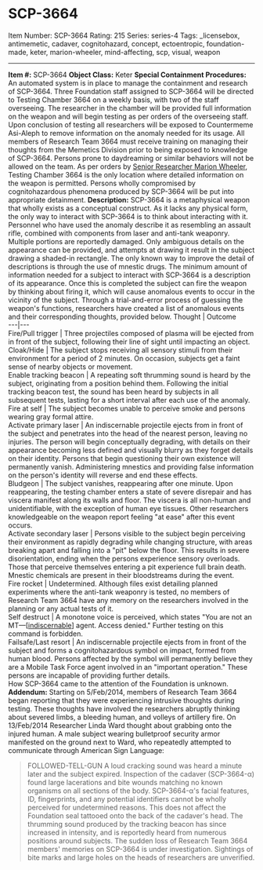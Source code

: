 # SCP-3664
Item Number: SCP-3664
Rating: 215
Series: series-4
Tags: _licensebox, antimemetic, cadaver, cognitohazard, concept, ectoentropic, foundation-made, keter, marion-wheeler, mind-affecting, scp, visual, weapon

---

**Item #:** SCP-3664
**Object Class:** Keter
**Special Containment Procedures:** An automated system is in place to manage the containment and research of SCP-3664. Three Foundation staff assigned to SCP-3664 will be directed to Testing Chamber 3664 on a weekly basis, with two of the staff overseeing. The researcher in the chamber will be provided full information on the weapon and will begin testing as per orders of the overseeing staff. Upon conclusion of testing all researchers will be exposed to Countermeme Asi-Aleph to remove information on the anomaly needed for its usage.
All members of Research Team 3664 must receive training on managing their thoughts from the Memetics Division prior to being exposed to knowledge of SCP-3664. Persons prone to daydreaming or similar behaviors will not be allowed on the team. As per orders by [Senior Researcher Marion Wheeler](/case-colourless-green), Testing Chamber 3664 is the only location where detailed information on the weapon is permitted. Persons wholly compromised by cognitohazardous phenomena produced by SCP-3664 will be put into appropriate detainment.
**Description:** SCP-3664 is a metaphysical weapon that wholly exists as a conceptual construct. As it lacks any physical form, the only way to interact with SCP-3664 is to think about interacting with it.
Personnel who have used the anomaly describe it as resembling an assault rifle, combined with components from laser and anti-tank weaponry. Multiple portions are reportedly damaged. Only ambiguous details on the appearance can be provided, and attempts at drawing it result in the subject drawing a shaded-in rectangle. The only known way to improve the detail of descriptions is through the use of mnestic drugs.
The minimum amount of information needed for a subject to interact with SCP-3664 is a description of its appearance. Once this is completed the subject can fire the weapon by thinking about firing it, which will cause anomalous events to occur in the vicinity of the subject.
Through a trial-and-error process of guessing the weapon's functions, researchers have created a list of anomalous events and their corresponding thoughts, provided below.
Thought | Outcome  
---|---  
Fire/Pull trigger | Three projectiles composed of plasma will be ejected from in front of the subject, following their line of sight until impacting an object.  
Cloak/Hide | The subject stops receiving all sensory stimuli from their environment for a period of 2 minutes. On occasion, subjects get a faint sense of nearby objects or movement.  
Enable tracking beacon | A repeating soft thrumming sound is heard by the subject, originating from a position behind them. Following the initial tracking beacon test, the sound has been heard by subjects in all subsequent tests, lasting for a short interval after each use of the anomaly.  
Fire at self | The subject becomes unable to perceive smoke and persons wearing gray formal attire.  
Activate primary laser | An indiscernable projectile ejects from in front of the subject and penetrates into the head of the nearest person, leaving no injuries. The person will begin conceptually degrading, with details on their appearance becoming less defined and visually blurry as they forget details on their identity. Persons that begin questioning their own existence will permanently vanish. Administering mnestics and providing false information on the person's identity will reverse and end these effects.  
Bludgeon | The subject vanishes, reappearing after one minute. Upon reappearing, the testing chamber enters a state of severe disrepair and has viscera manifest along its walls and floor. The viscera is all non-human and unidentifiable, with the exception of human eye tissues. Other researchers knowledgeable on the weapon report feeling "at ease" after this event occurs.  
Activate secondary laser | Persons visible to the subject begin perceiving their environment as rapidly degrading while changing structure, with areas breaking apart and falling into a "pit" below the floor. This results in severe disorientation, ending when the persons experience sensory overloads. Those that perceive themselves entering a pit experience full brain death. Mnestic chemicals are present in their bloodstreams during the event.  
Fire rocket | Undetermined. Although files exist detailing planned experiments where the anti-tank weaponry is tested, no members of Research Team 3664 have any memory on the researchers involved in the planning or any actual tests of it.  
Self destruct | A monotone voice is perceived, which states "You are not an MT—[[indiscernable](/task-forces#omega-0)] agent. Access denied." Further testing on this command is forbidden.  
Failsafe/Last resort | An indiscernable projectile ejects from in front of the subject and forms a cognitohazardous symbol on impact, formed from human blood. Persons affected by the symbol will permanently believe they are a Mobile Task Force agent involved in an "important operation." These persons are incapable of providing further details.  
How SCP-3664 came to the attention of the Foundation is unknown.
**Addendum:** Starting on 5/Feb/2014, members of Research Team 3664 began reporting that they were experiencing intrusive thoughts during testing. These thoughts have involved the researchers abruptly thinking about severed limbs, a bleeding human, and volleys of artillery fire. On 13/Feb/2014 Researcher Linda Ward thought about grabbing onto the injured human. A male subject wearing bulletproof security armor manifested on the ground next to Ward, who repeatedly attempted to communicate through American Sign Language:
> FOLLOWED-TELL-GUN
A loud cracking sound was heard a minute later and the subject expired. Inspection of the cadaver (SCP-3664-α) found large lacerations and bite wounds matching no known organisms on all sections of the body. SCP-3664-α's facial features, ID, fingerprints, and any potential identifiers cannot be wholly perceived for undetermined reasons. This does not affect the Foundation seal tattooed onto the back of the cadaver's head.
The thrumming sound produced by the tracking beacon has since increased in intensity, and is reportedly heard from numerous positions around subjects. The sudden loss of Research Team 3664 members' memories on SCP-3664 is under investigation. Sightings of bite marks and large holes on the heads of researchers are unverified.